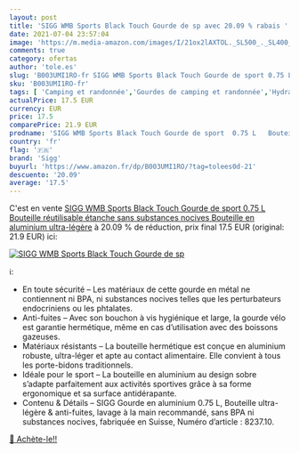 ```yaml
---
layout: post
title: 'SIGG WMB Sports Black Touch Gourde de sp avec 20.09 % rabais '
date: 2021-07-04 23:57:04
image: 'https://m.media-amazon.com/images/I/21ox2lAXTOL._SL500_._SL400_.jpg'
comments: true
category: ofertas
author: 'tole.es'
slug: 'B003UMI1RO-fr SIGG WMB Sports Black Touch Gourde de sport 0.75 L...'
sku: 'B003UMI1RO-fr'
tags: [ 'Camping et randonnée','Gourdes de camping et randonnée','Hydratation camping et randonnée','Sports et Loisirs','Vêtements et équipement de loisirs de plein air','sigg', ]
actualPrice: 17.5 EUR
currency: EUR
price: 17.5
comparePrice: 21.9 EUR
prodname: 'SIGG WMB Sports Black Touch Gourde de sport  0.75 L   Bouteille réutilisable étanche sans substances nocives  Bouteille en aluminium ultra-légère'
country: 'fr'
flag: '🇫🇷'
brand: 'Sigg'
buyurl: 'https://www.amazon.fr/dp/B003UMI1RO/?tag=tolees0d-21'
descuento: '20.09'
average: '17.5'
---
```


C'est en vente [SIGG WMB Sports Black Touch Gourde de sport  0.75 L   Bouteille réutilisable étanche sans substances nocives  Bouteille en aluminium ultra-légère](https://www.amazon.fr/dp/B003UMI1RO/?tag=tolees0d-21)  à  20.09 % de réduction, prix final  17.5 EUR (original: 21.9 EUR) ici:

[![SIGG WMB Sports Black Touch Gourde de sp](https://m.media-amazon.com/images/I/21ox2lAXTOL._SL500_._SL400_.jpg)](https://www.amazon.fr/dp/B003UMI1RO/?tag=tolees0d-21)

ℹ️:

- En toute sécurité – Les matériaux de cette gourde en métal ne contiennent ni BPA, ni substances nocives telles que les perturbateurs endocriniens ou les phtalates.
- Anti-fuites – Avec son bouchon à vis hygiénique et large, la gourde vélo est garantie hermétique, même en cas d’utilisation avec des boissons gazeuses.
- Matériaux résistants – La bouteille hermétique est conçue en aluminium robuste, ultra-léger et apte au contact alimentaire. Elle convient à tous les porte-bidons traditionnels.
- Idéale pour le sport – La bouteille en aluminium au design sobre s’adapte parfaitement aux activités sportives grâce à sa forme ergonomique et sa surface antidérapante.
- Contenu & Détails – SIGG Gourde en aluminium 0.75 L, Bouteille ultra-légère & anti-fuites, lavage à la main recommandé, sans BPA ni substances nocives, fabriquée en Suisse, Numéro d’article : 8237.10.

[🛒 Achète-le!!](https://www.amazon.fr/dp/B003UMI1RO/?tag=tolees0d-21)
